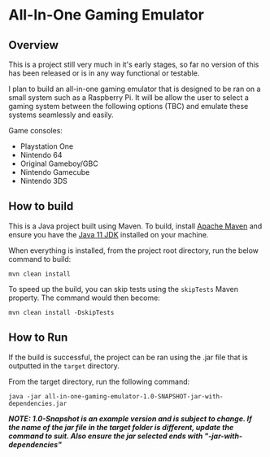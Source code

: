 # All-In-One Gaming Emulator

## Overview

This is a project still very much in it's early stages, so far no version of this has been released or is in any way functional or testable.

I plan to build an all-in-one gaming emulator that is designed to be ran on a small system such as a Raspberry Pi. It will be allow the user to select a gaming system between the following options (TBC) and emulate these systems seamlessly and easily.

Game consoles:
* Playstation One
* Nintendo 64
* Original Gameboy/GBC
* Nintendo Gamecube
* Nintendo 3DS

## How to build
This is a Java project built using Maven. To build, install [Apache Maven](http://maven.apache.org/download.cgi) and ensure you have the [Java 11 JDK](https://www.oracle.com/java/technologies/javase-jdk11-downloads.html) installed on your machine.

When everything is installed, from the project root  directory, run the below command to build:

`mvn clean install`

To speed up the build, you can skip tests using the `skipTests` Maven property. The command would then become:

`mvn clean install -DskipTests`

## How to Run

If the build is successful, the project can be ran using the .jar file that is outputted in the `target` directory.

From the target directory, run the following command:

`java -jar all-in-one-gaming-emulator-1.0-SNAPSHOT-jar-with-dependencies.jar`

_**NOTE: 1.0-Snapshot is an example version and is subject to change. If the name of the jar file in the target folder is different, update the command to suit. Also ensure the jar selected ends with "-jar-with-dependencies"**_


